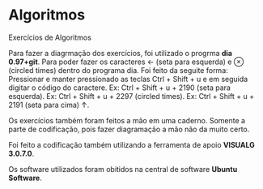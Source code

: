 # Algoritmos
 Exercícios de Algoritmos
 
 Para fazer a diagrmação dos exercícios, foi utilizado o progrma **dia 0.97+git**.
 Para poder fazer os caracteres ← (seta para esquerda) e ⊗ (circled times) dentro do programa dia. Foi feito da seguite forma: Pressionar e manter pressionado as teclas Ctrl + Shift + u e em seguida digitar o código do caractere.
 Ex: Ctrl + Shift + u + 2190 (seta para esquerda).
 Ex: Ctrl + Shift + u + 2297 (circled times).
 Ex: Ctrl + Shift + u + 2191 (seta para cima) ↑.
 
 
 Os exercícios também foram feitos a mão em uma caderno. Somente a parte de codificação, pois fazer diagramação a mão não da muito certo.
 
 Foi feito a codificação também utilizando a ferramenta de apoio **VISUALG 3.0.7.0**.
 
 Os software utilizados foram obitidos na central de software **Ubuntu Software**.